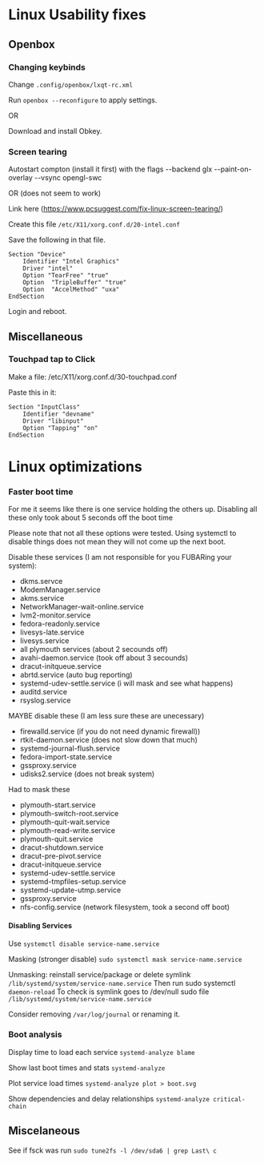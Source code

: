 # Linux Usability fixes

## Openbox

### Changing keybinds

Change `.config/openbox/lxqt-rc.xml`

Run `openbox --reconfigure` to apply settings.

OR 

Download and install Obkey.

### Screen tearing

Autostart compton (install it first) with the flags --backend glx --paint-on-overlay --vsync opengl-swc

OR (does not seem to work)

Link here (https://www.pcsuggest.com/fix-linux-screen-tearing/)

Create this file `/etc/X11/xorg.conf.d/20-intel.conf`

Save the following in that file.

```
Section "Device"
    Identifier "Intel Graphics"
    Driver "intel"
    Option "TearFree" "true"
    Option  "TripleBuffer" "true"
    Option  "AccelMethod" "uxa"
EndSection
```
Login and reboot.

## Miscellaneous

### Touchpad tap to Click

Make a file: /etc/X11/xorg.conf.d/30-touchpad.conf

Paste this in it:
```
Section "InputClass"
    Identifier "devname"
    Driver "libinput"
    Option "Tapping" "on"
EndSection
```

# Linux optimizations

### Faster boot time

For me it seems like there is one service holding the others up. Disabling all these only took about 5 seconds off the boot time

Please note that not all these options were tested. Using systemctl to disable things does not mean they will not come up the next boot.

Disable these services (I am not responsible for you FUBARing your system):

+ dkms.servce
+ ModemManager.service
+ akms.service
+ NetworkManager-wait-online.service
+ lvm2-monitor.service
+ fedora-readonly.service
+ livesys-late.service
+ livesys.service
+ all plymouth services (about 2 secounds off)
+ avahi-daemon.service (took off about 3 secounds)
+ dracut-initqueue.service
+ abrtd.service (auto bug reporting)
+ systemd-udev-settle.service (i will mask and see what happens)
+ auditd.service
+ rsyslog.service

MAYBE disable these (I am less sure these are unecessary)

+ firewalld.service (if you do not need dynamic firewall))
+ rtkit-daemon.service (does not slow down that much)
+ systemd-journal-flush.service
+ fedora-import-state.service
+ gssproxy.service
+ udisks2.service (does not break system)

Had to mask these 

+ plymouth-start.service
+ plymouth-switch-root.service
+ plymouth-quit-wait.service
+ plymouth-read-write.service
+ plymouth-quit.service
+ dracut-shutdown.service
+ dracut-pre-pivot.service 
+ dracut-initqueue.service
+ systemd-udev-settle.service
+ systemd-tmpfiles-setup.service
+ systemd-update-utmp.service
+ gssproxy.service
+ nfs-config.service (network filesystem, took a second off boot)

#### Disabling Services

Use `systemctl disable service-name.service`

Masking (stronger disable) `sudo systemctl mask service-name.service`

Unmasking: reinstall service/package or delete symlink `/lib/systemd/system/service-name.service`
Then run sudo systemctl `daemon-reload`
To check is symlink goes to /dev/null sudo file `/lib/systemd/system/service-name.service`

Consider removing `/var/log/journal` or renaming it.

### Boot analysis

Display time to load each service `systemd-analyze blame`

Show last boot times and stats `systemd-analyze`

Plot service load times `systemd-analyze plot > boot.svg`

Show dependencies and delay relationships `systemd-analyze critical-chain`

## Miscelaneous 

See if fsck was run `sudo tune2fs -l /dev/sda6 | grep Last\ c`


